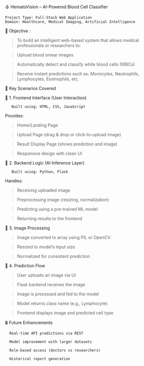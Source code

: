 🩸 HematoVision – AI-Powered Blood Cell Classifier

    Project Type: Full-Stack Web Application
    Domain: Healthcare, Medical Imaging, Artificial Intelligence

🧠 Objective :

   >  To build an intelligent web-based system that allows medical professionals or researchers to:

   >  Upload blood smear images

   >  Automatically detect and classify white blood cells (WBCs)

   >  Receive instant predictions such as: Monocytes, Neutrophils, Lymphocytes, Eosinophils, etc.


📌 Key Scenarios Covered

🔹 1. Frontend Interface (User Interaction)

       Built using: HTML, CSS, JavaScript

Provides:

   >  Home/Landing Page

   >  Upload Page (drag & drop or click-to-upload image)

   >  Result Display Page (shows prediction and image)

   >  Responsive design with clean UI

🔹 2. Backend Logic (AI Inference Layer)

       Built using: Python, Flask

Handles:

   >  Receiving uploaded image

   >  Preprocessing image (resizing, normalization)

   >  Predicting using a pre-trained ML model

   >  Returning results to the frontend

🔹 3. Image Processing

   >  Image converted to array using PIL or OpenCV

   >  Resized to model’s input size

   >  Normalized for consistent prediction

🔹 4. Prediction Flow

   >  User uploads an image via UI

   >  Flask backend receives the image

   >  Image is processed and fed to the model

   >  Model returns class name (e.g., Lymphocyte)

   >  Frontend displays image and predicted cell type

🔒 Future Enhancements

      Real-time API predictions via REST

      Model improvement with larger datasets

      Role-based access (doctors vs researchers)

      Historical report generation
